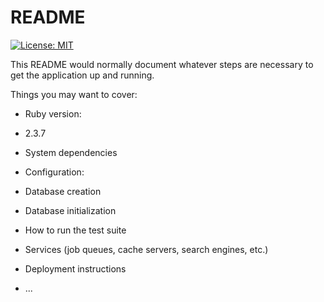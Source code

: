 # README
[![License: MIT](https://img.shields.io/badge/License-MIT-yellow.svg)](https://opensource.org/licenses/MIT)

This README would normally document whatever steps are necessary to get the
application up and running.

Things you may want to cover:

* Ruby version:
- 2.3.7

* System dependencies

* Configuration:

* Database creation

* Database initialization

* How to run the test suite

* Services (job queues, cache servers, search engines, etc.)

* Deployment instructions

* ...
